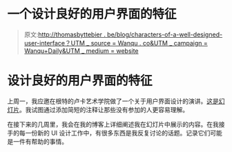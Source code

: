 # 一个设计良好的用户界面的特征

> 原文:[http://thomasbyttebier . be/blog/characters-of-a-well-designed-user-interface？UTM _ source = Wanqu . co&UTM _ campaign = Wanqu+Daily&UTM _ medium = website](http://thomasbyttebier.be/blog/characteristics-of-a-well-designed-user-interface?utm_source=wanqu.co&utm_campaign=Wanqu+Daily&utm_medium=website)



# 设计良好的用户界面的特征

上周一，我应邀在根特的卢卡艺术学院做了一个关于用户界面设计的演讲。[这是幻灯片](http://www.slideshare.net/bytte/characteristics-of-an-awesome-user-interface)。我试图通过添加简短的注释让那些没有参加的人更容易理解。

在接下来的几周里，我会在我的博客上详细阐述我在幻灯片中展示的内容。在我接手的每一份新的 UI 设计工作中，有很多东西是我反复讨论的话题。记录它们可能是一件有帮助的事情。

